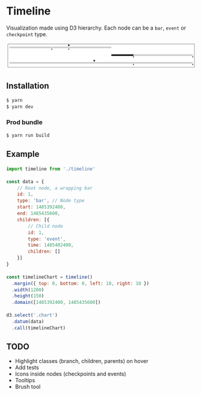 # Timeline
Visualization made using D3 hierarchy. Each node can be a `bar`, `event` or `checkpoint` type.

![timelines example](img/screen.png)

## Installation
```sh
$ yarn
$ yarn dev
```
### Prod bundle
```sh
$ yarn run build
```

## Example
```javascript
import timeline from './timeline'

const data = {
    // Root node, a wrapping bar
    id: 1,
    type: 'bar', // Node type
    start: 1485392400,
    end: 1485435600,
    children: [{
        // Child node
        id: 1,
        type: 'event',
        time: 1485402400,
        children: []
    }]
}

const timelineChart = timeline()
  .margin({ top: 0, bottom: 0, left: 10, right: 10 })
  .width(1200)
  .height(150)
  .domain([1485392400, 1485435600])

d3.select('.chart')
  .datum(data)
  .call(timelineChart)
```

## TODO

* Highlight classes (branch, children, parents) on hover
* Add tests
* Icons inside nodes (checkpoints and events)
* Tooltips
* Brush tool
